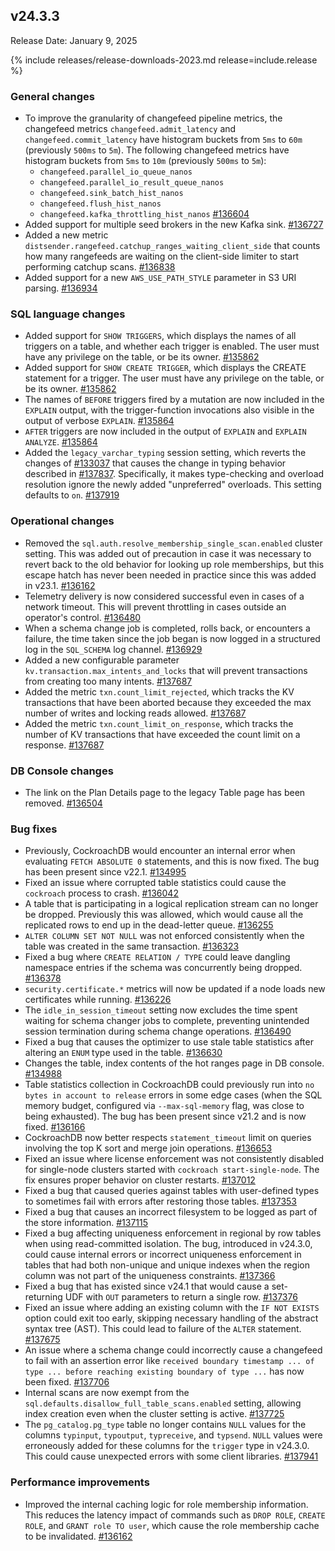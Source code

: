 ## v24.3.3

Release Date: January 9, 2025

{% include releases/release-downloads-2023.md release=include.release %}

<h3 id="v24-3-3-general-changes">General changes</h3>

- To improve the granularity of changefeed pipeline metrics, the changefeed metrics `changefeed.admit_latency` and `changefeed.commit_latency` have histogram buckets from `5ms` to `60m` (previously `500ms` to `5m`). The following changefeed metrics have histogram buckets from `5ms` to `10m` (previously `500ms` to `5m`): 
    - `changefeed.parallel_io_queue_nanos`
    - `changefeed.parallel_io_result_queue_nanos`
    - `changefeed.sink_batch_hist_nanos`
    - `changefeed.flush_hist_nanos`
    - `changefeed.kafka_throttling_hist_nanos` [#136604][#136604]
- Added support for multiple seed brokers in the new Kafka sink. [#136727][#136727]
- Added a new metric `distsender.rangefeed.catchup_ranges_waiting_client_side` that counts how many rangefeeds are waiting on the client-side limiter to start performing catchup scans. [#136838][#136838]
- Added support for a new `AWS_USE_PATH_STYLE` parameter in S3 URI parsing. [#136934][#136934]

<h3 id="v24-3-3-sql-language-changes">SQL language changes</h3>

- Added support for `SHOW TRIGGERS`, which displays the names of all triggers on a table, and whether each trigger is enabled. The user must have any privilege on the table, or be its owner. [#135862][#135862]
- Added support for `SHOW CREATE TRIGGER`, which displays the CREATE statement for a trigger. The user must have any privilege on the table, or be its owner. [#135862][#135862]
- The names of `BEFORE` triggers fired by a mutation are now included in the `EXPLAIN` output, with the trigger-function invocations also visible in the output of verbose `EXPLAIN`. [#135864][#135864]
- `AFTER` triggers are now included in the output of `EXPLAIN` and `EXPLAIN ANALYZE`. [#135864][#135864]
- Added the `legacy_varchar_typing` session setting, which reverts the changes of [#133037](https://github.com/cockroachdb/cockroach/pull/133037) that causes the change in typing behavior described in [#137837](https://github.com/cockroachdb/cockroach/pull/137837). Specifically, it makes type-checking and overload resolution ignore the newly added "unpreferred" overloads. This setting defaults to `on`. [#137919][#137919]

<h3 id="v24-3-3-operational-changes">Operational changes</h3>

- Removed the `sql.auth.resolve_membership_single_scan.enabled` cluster setting. This was added out of precaution in case it was necessary to revert back to the old behavior for looking up role memberships, but this escape hatch has never been needed in practice since this was added in v23.1. [#136162][#136162]
- Telemetry delivery is now considered successful even in cases of a network timeout. This will prevent throttling in cases outside an operator's control. [#136480][#136480]
- When a schema change job is completed, rolls back, or encounters a failure, the time taken since the job began is now logged in a structured log in the `SQL_SCHEMA` log channel. [#136929][#136929]
- Added a new configurable parameter `kv.transaction.max_intents_and_locks` that will prevent transactions from creating too many intents. [#137687][#137687]
- Added the metric `txn.count_limit_rejected`, which tracks the KV transactions that have been aborted because they exceeded the max number of writes and locking reads allowed. [#137687][#137687]
- Added the metric `txn.count_limit_on_response`, which tracks the number of KV transactions that have exceeded the count limit on a response. [#137687][#137687]

<h3 id="v24-3-3-db-console-changes">DB Console changes</h3>

- The link on the Plan Details page to the legacy Table page has been removed. [#136504][#136504]

<h3 id="v24-3-3-bug-fixes">Bug fixes</h3>

- Previously, CockroachDB would encounter an internal error when evaluating `FETCH ABSOLUTE 0` statements, and this is now fixed. The bug has been present since v22.1. [#134995][#134995]
- Fixed an issue where corrupted table statistics could cause the `cockroach` process to crash. [#136042][#136042]
- A table that is participating in a logical replication stream can no longer be dropped. Previously this was allowed, which would cause all the replicated rows to end up in the dead-letter queue. [#136255][#136255]
- `ALTER COLUMN SET NOT NULL` was not enforced consistently when the table was created in the same transaction. [#136323][#136323]
- Fixed a bug where `CREATE RELATION / TYPE` could leave dangling namespace entries if the schema was concurrently being dropped. [#136378][#136378]
- `security.certificate.*` metrics will now be updated if a node loads new certificates while running. [#136226][#136226]
- The `idle_in_session_timeout` setting now excludes the time spent waiting for schema changer jobs to complete, preventing unintended session termination during schema change operations. [#136490][#136490]
- Fixed a bug that causes the optimizer to use stale table statistics after altering an `ENUM` type used in the table. [#136630][#136630]
- Changes the table, index contents of the hot ranges page in DB console. [#134988][#134988]
- Table statistics collection in CockroachDB could previously run into `no bytes in account to release` errors in some edge cases (when the SQL memory budget, configured via `--max-sql-memory` flag, was close to being exhausted). The bug has been present since v21.2 and is now fixed. [#136166][#136166]
- CockroachDB now better respects `statement_timeout` limit on queries involving the top K sort and merge join operations. [#136653][#136653]
- Fixed an issue where license enforcement was not consistently disabled for single-node clusters started with `cockroach start-single-node`. The fix ensures proper behavior on cluster restarts. [#137012][#137012]
- Fixed a bug that caused queries against tables with user-defined types to sometimes fail with errors after restoring those tables. [#137353][#137353]
- Fixed a bug that causes an incorrect filesystem to be logged as part of the store information. [#137115][#137115]
- Fixed a bug affecting uniqueness enforcement in regional by row tables when using read-committed isolation. The bug, introduced in v24.3.0, could cause internal errors or incorrect uniqueness enforcement in tables that had both non-unique and unique indexes when the region column was not part of the uniqueness constraints. [#137366][#137366]
- Fixed a bug that has existed since v24.1 that would cause a set-returning UDF with `OUT` parameters to return a single row. [#137376][#137376]
- Fixed an issue where adding an existing column with the `IF NOT EXISTS` option could exit too early, skipping necessary handling of the abstract syntax tree (AST). This could lead to failure of the `ALTER` statement. [#137675][#137675]
- An issue where a schema change could incorrectly cause a changefeed to fail with an assertion error like `received boundary timestamp ... of type ... before reaching existing boundary of type ...` has now been fixed. [#137706][#137706]
- Internal scans are now exempt from the `sql.defaults.disallow_full_table_scans.enabled` setting, allowing index creation even when the cluster setting is active. [#137725][#137725]
- The `pg_catalog.pg_type` table no longer contains `NULL` values for the columns `typinput`, `typoutput`, `typreceive`, and `typsend`. `NULL` values were erroneously added for these columns for the `trigger` type in v24.3.0. This could cause unexpected errors with some client libraries. [#137941][#137941]

<h3 id="v24-3-3-performance-improvements">Performance improvements</h3>

- Improved the internal caching logic for role membership information. This reduces the latency impact of commands such as `DROP ROLE`, `CREATE ROLE`, and `GRANT role TO user`, which cause the role membership cache to be invalidated. [#136162][#136162]

[#134988]: https://github.com/cockroachdb/cockroach/pull/134988
[#134995]: https://github.com/cockroachdb/cockroach/pull/134995
[#135862]: https://github.com/cockroachdb/cockroach/pull/135862
[#135864]: https://github.com/cockroachdb/cockroach/pull/135864
[#136042]: https://github.com/cockroachdb/cockroach/pull/136042
[#136162]: https://github.com/cockroachdb/cockroach/pull/136162
[#136166]: https://github.com/cockroachdb/cockroach/pull/136166
[#136226]: https://github.com/cockroachdb/cockroach/pull/136226
[#136255]: https://github.com/cockroachdb/cockroach/pull/136255
[#136323]: https://github.com/cockroachdb/cockroach/pull/136323
[#136326]: https://github.com/cockroachdb/cockroach/pull/136326
[#136378]: https://github.com/cockroachdb/cockroach/pull/136378
[#136480]: https://github.com/cockroachdb/cockroach/pull/136480
[#136490]: https://github.com/cockroachdb/cockroach/pull/136490
[#136504]: https://github.com/cockroachdb/cockroach/pull/136504
[#136604]: https://github.com/cockroachdb/cockroach/pull/136604
[#136630]: https://github.com/cockroachdb/cockroach/pull/136630
[#136653]: https://github.com/cockroachdb/cockroach/pull/136653
[#136680]: https://github.com/cockroachdb/cockroach/pull/136680
[#136727]: https://github.com/cockroachdb/cockroach/pull/136727
[#136838]: https://github.com/cockroachdb/cockroach/pull/136838
[#136929]: https://github.com/cockroachdb/cockroach/pull/136929
[#136934]: https://github.com/cockroachdb/cockroach/pull/136934
[#137012]: https://github.com/cockroachdb/cockroach/pull/137012
[#137051]: https://github.com/cockroachdb/cockroach/pull/137051
[#137115]: https://github.com/cockroachdb/cockroach/pull/137115
[#137117]: https://github.com/cockroachdb/cockroach/pull/137117
[#137353]: https://github.com/cockroachdb/cockroach/pull/137353
[#137366]: https://github.com/cockroachdb/cockroach/pull/137366
[#137376]: https://github.com/cockroachdb/cockroach/pull/137376
[#137462]: https://github.com/cockroachdb/cockroach/pull/137462
[#137528]: https://github.com/cockroachdb/cockroach/pull/137528
[#137675]: https://github.com/cockroachdb/cockroach/pull/137675
[#137687]: https://github.com/cockroachdb/cockroach/pull/137687
[#137706]: https://github.com/cockroachdb/cockroach/pull/137706
[#137725]: https://github.com/cockroachdb/cockroach/pull/137725
[#137919]: https://github.com/cockroachdb/cockroach/pull/137919
[#137941]: https://github.com/cockroachdb/cockroach/pull/137941
[10eab82e8]: https://github.com/cockroachdb/cockroach/commit/10eab82e8
[1433008fc]: https://github.com/cockroachdb/cockroach/commit/1433008fc
[3d88fefff]: https://github.com/cockroachdb/cockroach/commit/3d88fefff
[6867acb55]: https://github.com/cockroachdb/cockroach/commit/6867acb55
[738f32732]: https://github.com/cockroachdb/cockroach/commit/738f32732
[849cbad97]: https://github.com/cockroachdb/cockroach/commit/849cbad97
[8ac7ca4f3]: https://github.com/cockroachdb/cockroach/commit/8ac7ca4f3
[93078f72c]: https://github.com/cockroachdb/cockroach/commit/93078f72c
[b25f499aa]: https://github.com/cockroachdb/cockroach/commit/b25f499aa
[cd6e53cb7]: https://github.com/cockroachdb/cockroach/commit/cd6e53cb7
[db086f257]: https://github.com/cockroachdb/cockroach/commit/db086f257
